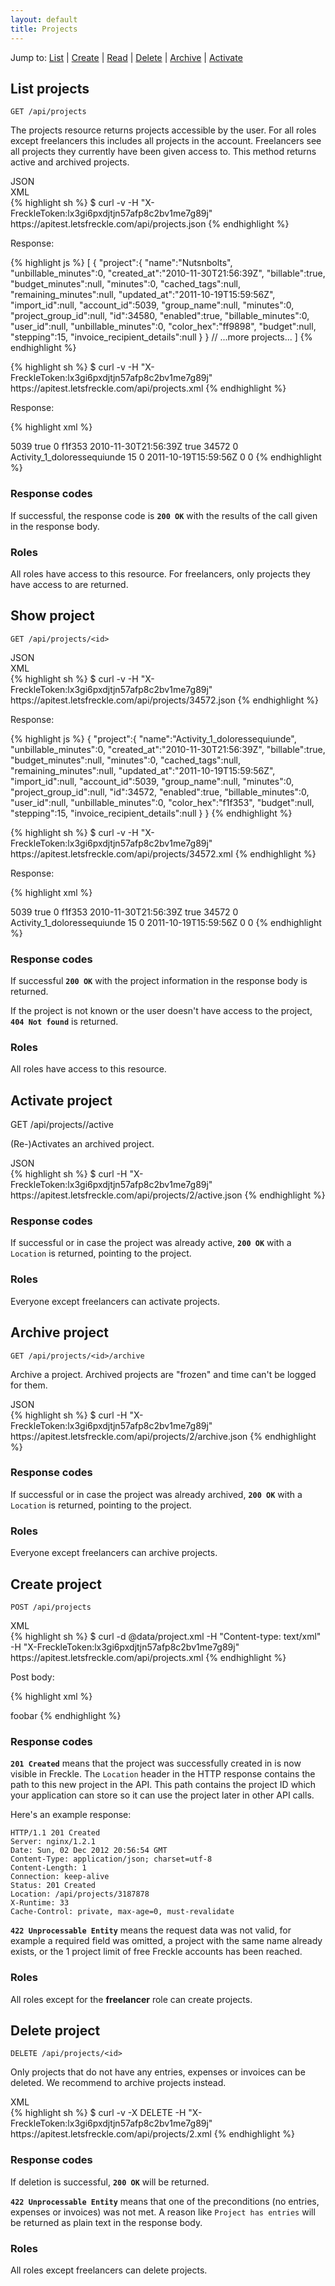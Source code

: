 ```yaml
---
layout: default
title: Projects
---
```


Jump to: [List](#list) | [Create](#create) | 
[Read](#read) | 
[Delete](#delete) | [Archive](#archive) | 
[Activate](#activate)

<a id="list"></a>List projects
-------------

    GET /api/projects

The projects resource returns projects accessible by the user. For all roles except freelancers this includes all projects in the account. Freelancers see all projects they currently have been given access to. This method returns active and archived projects.

<div class="tabs">
<div class="selector">
  <div class="json active">JSON</div>
  <div class="xml">XML</div>
</div>
<div class="tab json active">
{% highlight sh %}
$ curl -v -H "X-FreckleToken:lx3gi6pxdjtjn57afp8c2bv1me7g89j" https://apitest.letsfreckle.com/api/projects.json
{% endhighlight %}

Response:

{% highlight js %}
[
  {
    "project":{
      "name":"Nutsnbolts",
      "unbillable_minutes":0,
      "created_at":"2010-11-30T21:56:39Z",
      "billable":true,
      "budget_minutes":null,
      "minutes":0,
      "cached_tags":null,
      "remaining_minutes":null,
      "updated_at":"2011-10-19T15:59:56Z",
      "import_id":null,
      "account_id":5039,
      "group_name":null,
      "minutes":0,
      "project_group_id":null,
      "id":34580,
      "enabled":true,
      "billable_minutes":0,
      "user_id":null,
      "unbillable_minutes":0,
      "color_hex":"ff9898",
      "budget":null,
      "stepping":15,
      "invoice_recipient_details":null
    }
  }
  // ...more projects...
]
{% endhighlight %}
</div>
<div class="tab xml">
{% highlight sh %}
$ curl -v -H "X-FreckleToken:lx3gi6pxdjtjn57afp8c2bv1me7g89j" https://apitest.letsfreckle.com/api/projects.xml
{% endhighlight %}

Response:

{% highlight xml %}
<?xml version="1.0" encoding="UTF-8"?>
<projects type="array">
  <project>
    <account-id type="integer">5039</account-id>
    <billable type="boolean">true</billable>
    <billable-minutes type="integer">0</billable-minutes>
    <budget type="integer" nil="true"></budget>
    <cached-tags type="yaml" nil="true"></cached-tags>
    <color-hex>f1f353</color-hex>
    <created-at type="date time">2010-11-30T21:56:39Z</created-at>
    <enabled type="boolean">true</enabled>
    <id type="integer">34572</id>
    <import-id type="integer" nil="true"></import-id>
    <invoice-recipient-details nil="true"></invoice-recipient-details>
    <minutes type="integer">0</minutes>
    <name>Activity_1_doloressequiunde</name>
    <project-group-id type="integer" nil="true"></project-group-id>
    <stepping type="integer">15</stepping>
    <unbillable-minutes type="integer">0</unbillable-minutes>
    <updated-at type="date time">2011-10-19T15:59:56Z</updated-at>
    <user-id type="integer" nil="true"></user-id>
    <minutes type="integer">0</minutes>
    <budget-minutes nil="true"></budget-minutes>
    <remaining-minutes nil="true"></remaining-minutes>
    <unbillable-minutes type="integer">0</unbillable-minutes>
    <group-name nil="true"></group-name>
  </project>
  <!-- ...more projects... -->
</projects>
{% endhighlight %}
</div>
</div>

### Response codes

If successful, the response code is **`200 OK`** with the results of the call given in the response body.

### Roles

All roles have access to this resource. For freelancers, only projects they have access to are returned.

<a id="read"></a>Show project
-------------

    GET /api/projects/<id>

<div class="tabs">
<div class="selector">
  <div class="json active">JSON</div>
  <div class="xml">XML</div>
</div>
<div class="tab json active">
{% highlight sh %}
$ curl -v -H "X-FreckleToken:lx3gi6pxdjtjn57afp8c2bv1me7g89j" https://apitest.letsfreckle.com/api/projects/34572.json
{% endhighlight %}

Response:

{% highlight js %}
{
   "project":{
      "name":"Activity_1_doloressequiunde",
      "unbillable_minutes":0,
      "created_at":"2010-11-30T21:56:39Z",
      "billable":true,
      "budget_minutes":null,
      "minutes":0,
      "cached_tags":null,
      "remaining_minutes":null,
      "updated_at":"2011-10-19T15:59:56Z",
      "import_id":null,
      "account_id":5039,
      "group_name":null,
      "minutes":0,
      "project_group_id":null,
      "id":34572,
      "enabled":true,
      "billable_minutes":0,
      "user_id":null,
      "unbillable_minutes":0,
      "color_hex":"f1f353",
      "budget":null,
      "stepping":15,
      "invoice_recipient_details":null
   }
}
{% endhighlight %}

</div>
<div class="tab xml">
{% highlight sh %}
$ curl -v -H "X-FreckleToken:lx3gi6pxdjtjn57afp8c2bv1me7g89j" https://apitest.letsfreckle.com/api/projects/34572.xml
{% endhighlight %}

Response:

{% highlight xml %}
<?xml version="1.0" encoding="UTF-8"?>
<project>
  <account-id type="integer">5039</account-id>
  <billable type="boolean">true</billable>
  <billable-minutes type="integer">0</billable-minutes>
  <budget type="integer" nil="true"></budget>
  <cached-tags type="yaml" nil="true"></cached-tags>
  <color-hex>f1f353</color-hex>
  <created-at type="date time">2010-11-30T21:56:39Z</created-at>
  <enabled type="boolean">true</enabled>
  <id type="integer">34572</id>
  <import-id type="integer" nil="true"></import-id>
  <invoice-recipient-details nil="true"></invoice-recipient-details>
  <minutes type="integer">0</minutes>
  <name>Activity_1_doloressequiunde</name>
  <project-group-id type="integer" nil="true"></project-group-id>
  <stepping type="integer">15</stepping>
  <unbillable-minutes type="integer">0</unbillable-minutes>
  <updated-at type="date time">2011-10-19T15:59:56Z</updated-at>
  <user-id type="integer" nil="true"></user-id>
  <minutes type="integer">0</minutes>
  <budget-minutes nil="true"></budget-minutes>
  <remaining-minutes nil="true"></remaining-minutes>
  <unbillable-minutes type="integer">0</unbillable-minutes>
  <group-name nil="true"></group-name>
</project>
{% endhighlight %}
</div>
</div>

### Response codes

If successful **`200 OK`** with the project information in the response body is returned.

If the project is not known or the user doesn't have access to the project, **`404 Not found`** is returned.

### Roles

All roles have access to this resource.

<a id="activate"></a>Activate project
-------------

   GET /api/projects/<id>/active
   
(Re-)Activates an archived project.

<div class="tabs">
<div class="selector">
  <div class="json active">JSON</div>
</div>
<div class="tab json active">
{% highlight sh %}
$ curl -H "X-FreckleToken:lx3gi6pxdjtjn57afp8c2bv1me7g89j" https://apitest.letsfreckle.com/api/projects/2/active.json
{% endhighlight %}
</div>
</div>

### Response codes

If successful or in case the project was already active, **`200 OK`** with a `Location` is returned, pointing to the project.

### Roles

Everyone except freelancers can activate projects.

<a id="archive"></a>Archive project
-------------

    GET /api/projects/<id>/archive

Archive a project. Archived projects are "frozen" and time can't be logged for them.

<div class="tabs">
<div class="selector">
  <div class="json active">JSON</div>
</div>
<div class="tab json active">
{% highlight sh %}
$ curl -H "X-FreckleToken:lx3gi6pxdjtjn57afp8c2bv1me7g89j" https://apitest.letsfreckle.com/api/projects/2/archive.json
{% endhighlight %}
</div>
</div>

### Response codes

If successful or in case the project was already archived, **`200 OK`** with a `Location` is returned, pointing to the project.

### Roles

Everyone except freelancers can archive projects.

<a id="create"></a>Create project
-----------

    POST /api/projects

<div class="tabs">
<div class="selector">
  <div class="xml active">XML</div>
</div>
<div class="tab xml active">
{% highlight sh %}
$ curl -d @data/project.xml -H "Content-type: text/xml" -H "X-FreckleToken:lx3gi6pxdjtjn57afp8c2bv1me7g89j" https://apitest.letsfreckle.com/api/projects.xml
{% endhighlight %}

Post body:

{% highlight xml %}
<?xml version="1.0" encoding="UTF-8"?>
<project>
  <name>foobar</name>
</project>
{% endhighlight %}
</div>
</div>

### Response codes

**`201 Created`** means that the project was successfully created in is now visible in Freckle.
The `Location` header in the HTTP response contains the path to this new project in the API. 
This path contains the project ID which your application can
store so it can use the project later in other API calls.

Here's an example response:

    HTTP/1.1 201 Created
    Server: nginx/1.2.1
    Date: Sun, 02 Dec 2012 20:56:54 GMT
    Content-Type: application/json; charset=utf-8
    Content-Length: 1
    Connection: keep-alive
    Status: 201 Created
    Location: /api/projects/3187878
    X-Runtime: 33
    Cache-Control: private, max-age=0, must-revalidate

**`422 Unprocessable Entity`** means the request data was not valid, for example a
required field was omitted, a project with the same name already exists, or the 
1 project limit of free Freckle accounts has been reached.

### Roles

All roles except for the **freelancer** role can create projects.

<a id="delete"></a>Delete project
-----------

    DELETE /api/projects/<id>

Only projects that do not have any entries, expenses or invoices can be deleted.
We recommend to archive projects instead.

<div class="tabs">
<div class="selector">
  <div class="xml active">XML</div>
</div>
<div class="tab xml active">
{% highlight sh %}
$ curl -v -X DELETE -H "X-FreckleToken:lx3gi6pxdjtjn57afp8c2bv1me7g89j" https://apitest.letsfreckle.com/api/projects/2.xml
{% endhighlight %}
</div>
</div>

### Response codes

If deletion is successful, **`200 OK`** will be returned.

**`422 Unprocessable Entity`** means that one of the preconditions (no entries,
expenses or invoices) was not met. A reason like `Project has entries` will be returned
as plain text in the response body.

### Roles

All roles except freelancers can delete projects.
